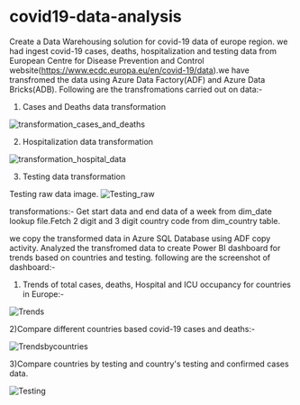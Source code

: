 # covid19-data-analysis
Create a Data Warehousing solution for covid-19 data of europe region. we had ingest covid-19 cases, deaths, hospitalization and testing data from 
European Centre for Disease Prevention and Control website(https://www.ecdc.europa.eu/en/covid-19/data).we have transfromed the data using Azure Data Factory(ADF) and Azure Data Bricks(ADB).
Following are the transfromations carried out on data:-

1) Cases and Deaths data transformation

![transformation_cases_and_deaths](https://user-images.githubusercontent.com/43174715/191204388-6fedc32c-89a5-4251-b61c-54550e565505.png)

2) Hospitalization data transformation

![transformation_hospital_data](https://user-images.githubusercontent.com/43174715/191204534-4941c328-04fb-4232-977e-baaa3b95f72f.png)

3) Testing data transformation 

Testing raw data image.
![Testing_raw](https://user-images.githubusercontent.com/43174715/191208215-902bed9f-454c-4391-b142-7bdb25db915b.png)

transformations:- Get start data and end data of a week from dim_date lookup file.Fetch 2 digit and 3 digit country code from dim_country table.

we copy the transformed data in Azure SQL Database using ADF copy activity. Analyzed the transfromed data to create Power BI dashboard for trends based on countries and testing. following are the screenshot of dashboard:-

1) Trends of total cases, deaths, Hospital and ICU occupancy for countries in Europe:-

![Trends](https://user-images.githubusercontent.com/43174715/191199305-e463fc3d-63ad-4ba2-8da5-eb8f39365868.png)

2)Compare different countries based covid-19 cases and deaths:-

![Trendsbycountries](https://user-images.githubusercontent.com/43174715/191199666-f3a03c3b-e95f-4848-8c1d-7c1536081440.png)

3)Compare countries by testing and country's testing and confirmed cases data.

![Testing](https://user-images.githubusercontent.com/43174715/191200124-a11132bf-02b2-4fc2-94b0-0a273d6f65d9.png)

